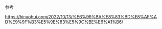 参考

https://hinuohui.com/2022/10/13/%E6%99%BA%E8%83%BD%E8%AF%AD%E9%9F%B3%E5%9E%83%E5%9C%BE%E6%A1%B6/

